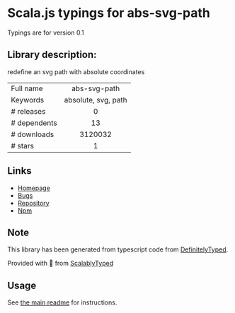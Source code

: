 
# Scala.js typings for abs-svg-path

Typings are for version 0.1

## Library description:
redefine an svg path with absolute coordinates

|                    |                 |
| ------------------ | :-------------: |
| Full name          | abs-svg-path |
| Keywords           | absolute, svg, path |
| # releases         | 0 |
| # dependents       | 13 |
| # downloads        | 3120032 |
| # stars            | 1 |

## Links
- [Homepage](https://github.com/jkroso/abs-svg-path#readme)
- [Bugs](https://github.com/jkroso/abs-svg-path/issues)
- [Repository](https://github.com/jkroso/abs-svg-path)
- [Npm](https://www.npmjs.com/package/abs-svg-path)
    


## Note
This library has been generated from typescript code from [DefinitelyTyped](https://definitelytyped.org).

Provided with :purple_heart: from [ScalablyTyped](https://github.com/oyvindberg/ScalablyTyped)

## Usage
See [the main readme](../../readme.md) for instructions.



